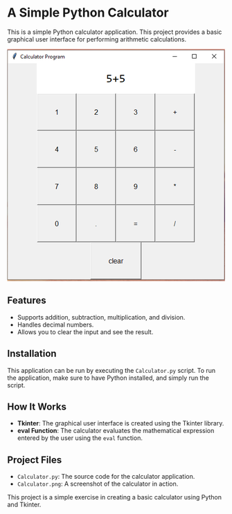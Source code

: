 # A Simple Python Calculator

This is a simple Python calculator application. This project provides a basic graphical user interface for performing arithmetic calculations.

![Calculator Screenshot](CALCULATOR.PNG)

## Features
- Supports addition, subtraction, multiplication, and division.
- Handles decimal numbers.
- Allows you to clear the input and see the result.

## Installation
This application can be run by executing the `Calculator.py` script. To run the application, make sure to have Python installed, and simply run the script.

## How It Works
- **Tkinter**: The graphical user interface is created using the Tkinter library.
- **eval Function**: The calculator evaluates the mathematical expression entered by the user using the `eval` function.

## Project Files
- `Calculator.py`: The source code for the calculator application.
- `Calculator.png`: A screenshot of the calculator in action.

This project is a simple exercise in creating a basic calculator using Python and Tkinter.
